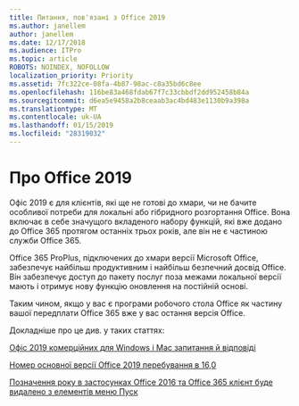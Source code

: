 ```yaml
---
title: Питання, пов'язані з Office 2019
ms.author: janellem
author: janellem
ms.date: 12/17/2018
ms.audience: ITPro
ms.topic: article
ROBOTS: NOINDEX, NOFOLLOW
localization_priority: Priority
ms.assetid: 7fc322ce-08fa-4b87-98ac-c8a35bd6c8ee
ms.openlocfilehash: 116be83a468fdab67f7c33cbbdf2dd952458b84a
ms.sourcegitcommit: d6ea5e9458a2b8ceaab3ac4bd483e1130b9a398a
ms.translationtype: MT
ms.contentlocale: uk-UA
ms.lasthandoff: 01/15/2019
ms.locfileid: "28319032"
---
```

# <a name="about-office-2019"></a>Про Office 2019

Офіс 2019 є для клієнтів, які ще не готові до хмари, чи не бачите особливої потреби для локальні або гібридного розгортання Office. Вона включає в себе значущого вкладеного набору функцій, які вже додано до Office 365 протягом останніх трьох років, але він не є частиною служби Office 365.
  
Office 365 ProPlus, підключених до хмари версії Microsoft Office, забезпечує найбільш продуктивним і найбільш безпечний досвід Office. Він забезпечує доступ до пакету послуг поза межами локальної версії мають і отримує нову функцію оновлення на постійній основі.
  
Таким чином, якщо у вас є програми робочого стола Office як частину вашої передплати Office 365 вже у вас остання версія Office.
  
Докладніше про це див. у таких статтях:
  
[Офіс 2019 комерційних для Windows і Mac запитання й відповіді](https://support.microsoft.com/help/4133312)
  
[Номер основної версії Office 2019 перебування в 16,0](https://docs.microsoft.com/deployoffice/office2019/overview)
  
[Позначення року в застосунках Office 2016 та Office 365 клієнт буде видалено з елементів меню Пуск](https://support.office.com/article/8fe5e052-76d2-49de-af30-2e84ed3da907.aspx)
  

